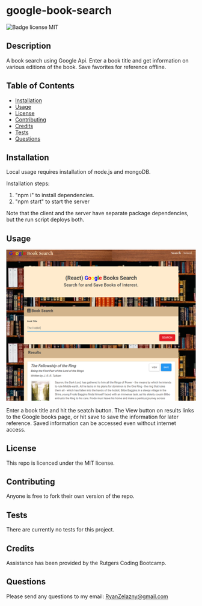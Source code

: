 # google-book-search
![Badge license MIT](https://img.shields.io/badge/license-MIT-green)

## Description 

A book search using Google Api. Enter a book title and get information on various editions of the book. Save favorites for reference offline. 

## Table of Contents

* [Installation](#installation)
* [Usage](#usage)
* [License](#license)
* [Contributing](#contributing)
* [Credits](#credits)
* [Tests](#tests)
* [Questions](#questions)


## Installation

Local usage requires installation of node.js and mongoDB. 

Installation steps:
1. "npm i" to install dependencies. 
2. "npm start" to start the server

Note that the client and the server have separate package dependencies, but the run script deploys both.

## Usage 
![Image of react book search](https://github.com/rzelazny/google-books-search/blob/main/client/src/components/images/book-search-demo.png)

Enter a book title and hit the seatch button. The View button on results links to the Google books page, or hit save to save the information for later reference. Saved information can
be accessed even without internet access.

## License

This repo is licenced under the MIT license.

## Contributing

Anyone is free to fork their own version of the repo.

## Tests

There are currently no tests for this project.

## Credits

Assistance has been provided by the Rutgers Coding Bootcamp.

## Questions

Please send any questions to my email: <RyanZelazny@gmail.com>
